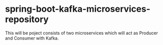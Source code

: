 # spring-boot-kafka-microservices-repository

This will be poject consists of two microservices which will act as Producer and Consumer with Kafka.
